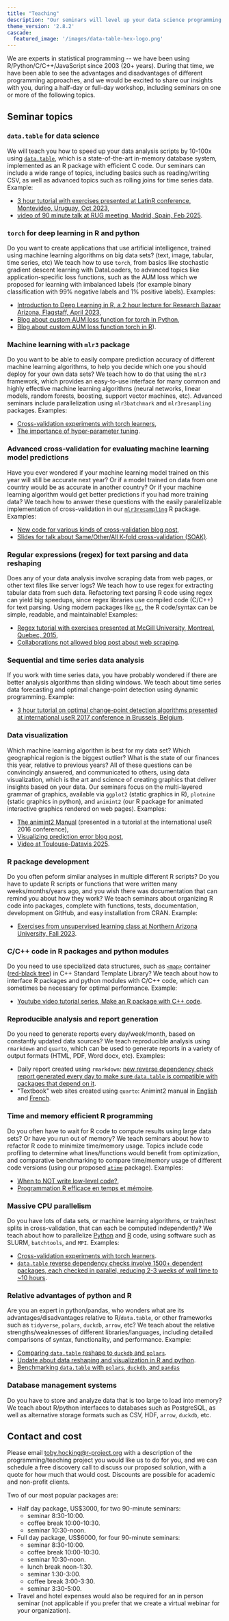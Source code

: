 ```yaml
---
title: "Teaching"
description: "Our seminars will level up your data science programming skills"
theme_version: '2.8.2'
cascade:
  featured_image: '/images/data-table-hex-logo.png'
---
```


We are experts in statistical programming -- we have been using R/Python/C/C++/JavaScript since 2003 (20+ years).
During that time, we have been able to see the advantages and disadvantages of different programming approaches, and we would be excited to share our insights with you, during a half-day or full-day workshop, including seminars on one or more of the following topics.

## Seminar topics

### `data.table` for data science

We will teach you how to speed up your data analysis scripts by 10-100x using [`data.table`](https://r-datatable.com/), which is a state-of-the-art in-memory database system, implemented as an R package with efficient C code.
Our seminars can include a wide range of topics, including basics such as reading/writing CSV, as well as advanced topics such as rolling joins for time series data.
Example:

* [3 hour tutorial with exercises presented at LatinR conference, Montevideo, Uruguay, Oct 2023](https://github.com/tdhock/2023-10-LatinR-data.table?tab=readme-ov-file#english),
* [video of 90 minute talk at RUG meeting, Madrid, Spain, Feb 2025](https://vimeo.com/1061999204).

### `torch` for deep learning in R and python

Do you want to create applications that use artificial intelligence, trained using machine learning algorithms on big data sets?
(text, image, tabular, time series, etc)
We teach how to use `torch`, from basics like stochastic gradient descent learning with DataLoaders, to advanced topics like application-specific loss functions, such as the AUM loss which we proposed for learning with imbalanced labels (for example binary classification with 99% negative labels and 1% positive labels).
Examples: 

* [Introduction to Deep Learning in R, a 2 hour lecture for Research Bazaar Arizona, Flagstaff, April 2023](https://github.com/tdhock/2023-res-baz-az?tab=readme-ov-file#19-april-2023-workshop),
* [Blog about custom AUM loss function for torch in Python](https://tdhock.github.io/blog/2024/torch-roc-aum/),
* [Blog about custom AUM loss function torch in R](https://tdhock.github.io/blog/2024/auto-grad-overhead/)).


### Machine learning with `mlr3` package

Do you want to be able to easily compare prediction accuracy of different machine learning algorithms, to help you decide which one you should deploy for your own data sets?
We teach how to do that using the `mlr3` framework, which provides an easy-to-use interface for many common and highly effective machine learning algorithms (neural networks, linear models, random forests, boosting, support vector machines, etc).
Advanced seminars include parallelization using `mlr3batchmark` and `mlr3resampling` packages.
Examples:

* [Cross-validation experiments with torch learners](https://tdhock.github.io/blog/2024/mlr3torch/),
* [The importance of hyper-parameter tuning](https://tdhock.github.io/blog/2024/hyper-parameter-tuning/).

### Advanced cross-validation for evaluating machine learning model predictions

Have you ever wondered if your machine learning model trained on this year will still be accurate next year?
Or if a model trained on data from one country would be as accurate in another country?
Or if your machine learning algorithm would get better predictions if you had more training data?
We teach how to answer these questions with the easily paralellizable implementation of cross-validation in our [`mlr3resampling`](https://github.com/tdhock/mlr3resampling?tab=readme-ov-file#installation) R package.
Examples:

* [New code for various kinds of cross-validation blog post](https://tdhock.github.io/blog/2024/cv-all-same-new/),
* [Slides for talk about Same/Other/All K-fold cross-validation (SOAK)](https://github.com/tdhock/two-new-algos-sci-ml?tab=readme-ov-file#title-abstract-slides).

### Regular expressions (regex) for text parsing and data reshaping

Does any of your data analysis involve scraping data from web pages, or other text files like server logs?
We teach how to use regex for extracting tabular data from such data.
Refactoring text parsing R code using regex can yield big speedups, since regex libraries use compiled code (C/C++) for text parsing.
Using modern packages like [`nc`](https://github.com/tdhock/nc), the R code/syntax can be simple, readable, and maintainable!
Examples:

* [Regex tutorial with exercises presented at McGill University, Montreal, Quebec, 2015](https://github.com/tdhock/regex-tutorial?tab=readme-ov-file#tutorial-on-named-capture-regular-expressions-in-r-and-python),
* [Collaborations not allowed blog post about web scraping](https://tdhock.github.io/blog/2024/collaborations-not-allowed/).

### Sequential and time series data analysis

If you work with time series data, you have probably wondered if there
are better analysis algorithms than sliding windows. We teach about
time series data forecasting and optimal change-point detection using
dynamic programming.
Example: 

* [3 hour tutorial on optimal change-point detection algorithms presented at international useR 2017 conference in Brussels, Belgium](https://github.com/tdhock/change-tutorial).

### Data visualization

Which machine learning algorithm is best for my data set?
Which geographical region is the biggest outlier?
What is the state of our finances this year, relative to previous years?
All of these questions can be convincingly answered, and communicated to others, using data visualization, which is the art and science of creating graphics that deliver insights based on your data.
Our seminars focus on the multi-layered grammar of graphics, available via `ggplot2` (static graphics in R), `plotnine` (static graphics in python), and `animint2` (our R package for animated interactive graphics rendered on web
pages).
Examples:

* [The animint2 Manual](https://animint-manual-en.netlify.app) (presented in a tutorial at the international useR 2016 conference),
* [Visualizing prediction error blog post](https://tdhock.github.io/blog/2024/viz-pred-err/),
* [Video at Toulouse-Datavis 2025](https://www.youtube.com/watch?v=Em6AVJi37zo).

### R package development

Do you often peform similar analyses in multiple different R scripts?
Do you have to update R scripts or functions that were written many weeks/months/years ago, and you wish there was documentation that can remind you about how they work?
We teach seminars about organizing R code into packages, complete with functions, tests, documentation, development on GitHub, and easy installation from CRAN.
Example:

* [Exercises from unsupervised learning class at Northern Arizona University, Fall 2023](https://github.com/tdhock/2023-08-unsupervised-learning/blob/main/homeworks/Rpkg.org).

### C/C++ code in R packages and python modules

Do you need to use specialized data structures, such as [`<map>`](https://en.cppreference.com/w/cpp/container/map) container ([red-black tree](https://en.wikipedia.org/wiki/Red%E2%80%93black_tree)) in C++ Standard Template Library?
We teach about how to interface R packages and python modules with C/C++ code, which can sometimes be necessary for optimal performance.
Example:

* [Youtube video tutorial series, Make an R package with C++ code](https://www.youtube.com/playlist?list=PLwc48KSH3D1OkObQ22NHbFwEzof2CguJJ).

### Reproducible analysis and report generation

Do you need to generate reports every day/week/month, based on constantly updated data sources?
We teach reproducible analysis using `rmarkdown` and `quarto`, which can be used to generate reports in a variety of output formats (HTML, PDF, Word docx, etc).
Examples:

* Daily report created using `rmarkdown`: [new reverse dependency check report generated every day to make sure `data.table` is compatible with packages that depend on it](https://github.com/Rdatatable/data.table/wiki/Revdep-checks).
* "Textbook" web sites created using `quarto`: Animint2 manual in [English](https://animint-manual-en.netlify.app) and [French](https://animint-manual-fr.netlify.app).

### Time and memory efficient R programming

Do you often have to wait for R code to compute results using large data sets?
Or have you run out of memory?
We teach seminars about how to refactor R code to minimize time/memory usage.
Topics include code profiling to determine what lines/functions would benefit from optimization, and comparative benchmarking to compare time/memory usage of different code versions (using our proposed [`atime`](https://github.com/tdhock/atime) package).
Examples:

* [When to NOT write low-level code?](https://github.com/tdhock/when-c?tab=readme-ov-file#when-to-not-write-low-level-code),
* [Programmation R efficace en temps et mémoire](https://docs.google.com/presentation/d/1Jau3OIkvq3KF6w163dwRu2l6urC2NxfdnntC1BPa9F4).

### Massive CPU parallelism

Do you have lots of data sets, or machine learning algorithms, or train/test splits in cross-validation, that can each be computed independently?
We teach about how to parallelize [Python](https://tdhock.github.io/blog/2022/cross-validation-cluster/) and [R](https://tdhock.github.io/blog/2020/monsoon-batchtools/) code, using software such as SLURM, `batchtools`, and `MPI`.
Examples:

* [Cross-validation experiments with torch learners](https://tdhock.github.io/blog/2024/mlr3torch/).
* [`data.table` reverse dependency checks involve 1500+ dependent packages, each checked in parallel, reducing 2-3 weeks of wall time to ~10 hours](https://github.com/Rdatatable/data.table/wiki/Revdep-checks).

### Relative advantages of python and R

Are you an expert in python/pandas, who wonders what are its advantages/disadvantages relative to R/`data.table`, or other frameworks such as `tidyverse`, `polars`, `duckdb`, `arrow`, etc?
We teach about the relative strengths/weaknesses of different libraries/languages, including detailed comparisons of syntax, functionality, and performance.
Example:

* [Comparing `data.table` reshape to `duckdb` and `polars`](https://rdatatable-community.github.io/The-Raft/posts/2024-10-17-duckdb_polars_reshape-toby_hocking/).
* [Update about data reshaping and visualization in R and python](https://tdhock.github.io/blog/2021/data-reshape-viz-update/).
* [Benchmarking `data.table` with `polars`, `duckdb`, and `pandas`](https://tdhock.github.io/blog/2024/pandas-dt/)

### Database management systems

Do you have to store and analyze data that is too large to load into memory?
We teach about R/python interfaces to databases such as PostgreSQL, as well as alternative storage formats such as CSV, HDF, `arrow`, `duckdb`, etc.

## Contact and cost

Please email toby.hocking@r-project.org with a description of the programming/teaching project you would like us to do for you, and we can schedule a free discovery call to discuss our proposed solution, with a quote for how much that would cost. 
Discounts are possible for academic and non-profit clients.

Two of our most popular packages are:

* Half day package, US$3000, for two 90-minute seminars:
  * seminar 8:30-10:00.
  * coffee break 10:00-10:30.
  * seminar 10:30-noon.
* Full day package, US$6000, for four 90-minute seminars:
  * seminar 8:30-10:00.
  * coffee break 10:00-10:30.
  * seminar 10:30-noon.
  * lunch break noon-1:30.
  * seminar 1:30-3:00.
  * coffee break 3:00-3:30.
  * seminar 3:30-5:00.
* Travel and hotel expenses would also be required for an in person
  seminar (not applicable if you prefer that we create a virtual
  webinar for your organization).

